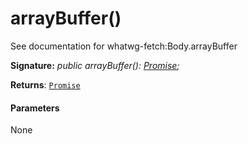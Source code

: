 # arrayBuffer()



See documentation for whatwg-fetch:Body.arrayBuffer

**Signature:** _public arrayBuffer(): [Promise](../../web-apis.api/class/promise.md)<ArrayBuffer>;_

**Returns**: [`Promise`](../../web-apis.api/class/promise.md)<ArrayBuffer>





#### Parameters
None


